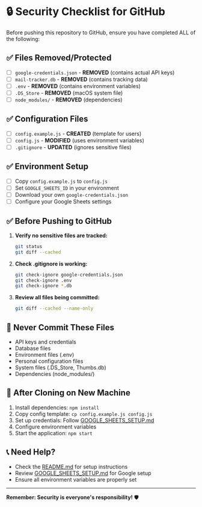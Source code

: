 # 🔒 Security Checklist for GitHub

Before pushing this repository to GitHub, ensure you have completed ALL of the following:

## ✅ Files Removed/Protected

- [ ] `google-credentials.json` - **REMOVED** (contains actual API keys)
- [ ] `mail-tracker.db` - **REMOVED** (contains tracking data)
- [ ] `.env` - **REMOVED** (contains environment variables)
- [ ] `.DS_Store` - **REMOVED** (macOS system file)
- [ ] `node_modules/` - **REMOVED** (dependencies)

## ✅ Configuration Files

- [ ] `config.example.js` - **CREATED** (template for users)
- [ ] `config.js` - **MODIFIED** (uses environment variables)
- [ ] `.gitignore` - **UPDATED** (ignores sensitive files)

## ✅ Environment Setup

- [ ] Copy `config.example.js` to `config.js`
- [ ] Set `GOOGLE_SHEETS_ID` in your environment
- [ ] Download your own `google-credentials.json`
- [ ] Configure your Google Sheets settings

## ✅ Before Pushing to GitHub

1. **Verify no sensitive files are tracked:**
   ```bash
   git status
   git diff --cached
   ```

2. **Check .gitignore is working:**
   ```bash
   git check-ignore google-credentials.json
   git check-ignore .env
   git check-ignore *.db
   ```

3. **Review all files being committed:**
   ```bash
   git diff --cached --name-only
   ```

## 🚨 Never Commit These Files

- API keys and credentials
- Database files
- Environment files (.env)
- Personal configuration files
- System files (.DS_Store, Thumbs.db)
- Dependencies (node_modules/)

## 🔧 After Cloning on New Machine

1. Install dependencies: `npm install`
2. Copy config template: `cp config.example.js config.js`
3. Set up credentials: Follow [GOOGLE_SHEETS_SETUP.md](GOOGLE_SHEETS_SETUP.md)
4. Configure environment variables
5. Start the application: `npm start`

## 📞 Need Help?

- Check the [README.md](README.md) for setup instructions
- Review [GOOGLE_SHEETS_SETUP.md](GOOGLE_SHEETS_SETUP.md) for Google setup
- Ensure all environment variables are properly set

---

**Remember: Security is everyone's responsibility!** 🛡️
